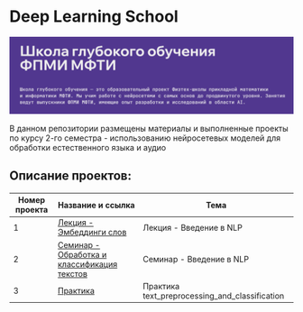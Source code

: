 # Deep Learning School

![Image](2024-09-24_15-21-46_2.png)

В данном репозитории размещены материалы и выполненные проекты по курсу 2-го семестра - использованию нейросетевых моделей для обработки естественного языка и аудио

## Описание проектов:
| Номер проекта | Название и ссылка | Тема                                                             |
|---------------|-------------------|------------------------------------------------------------------|
|1              |[Лекция - Эмбеддинги слов](https://vk.com/video-155161349_456239178?t=0s&ref_domain=stepik.org)|Лекция - Введение в NLP|
|2              |[Семинар - Обработка и классификация текстов](https://vk.com/video-155161349_456239183?t=0s&ref_domain=stepik.org) |Семинар - Введение в NLP|
|3              |[Практика](https://colab.research.google.com/drive/1-0QviraBbIyE87RcgBv-TD_58mWgqTn3?usp=sharing) |Практика text_preprocessing_and_classification|
